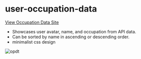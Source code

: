 # user-occupation-data

<a href="https://64c5a320f4454932be69a829--occupationdata.netlify.app
"> View Occupation Data Site </a>

- Showcases user avatar, name, and occupation from API data.
- Can be sorted by name in ascending or descending order.
- minimalist css design

![opdt](https://github.com/MichelBDLC/user-occupation-data/assets/103394185/fe5cd572-1e26-4763-af2b-24dbd5a9b1cc)
